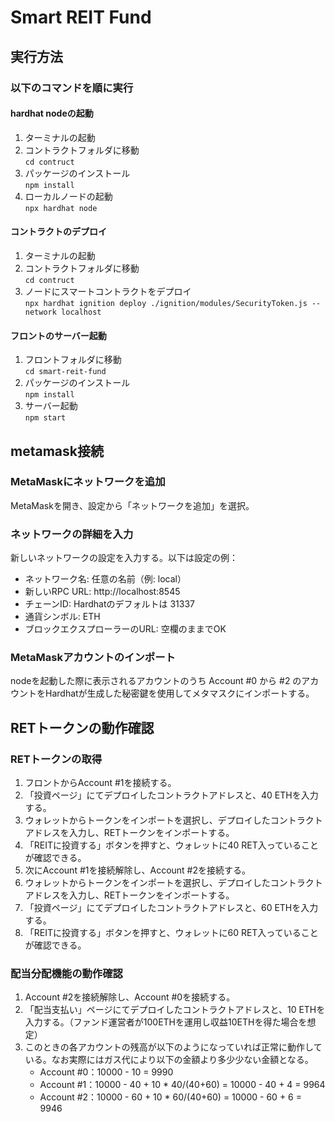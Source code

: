 # Smart REIT Fund

## 実行方法

### 以下のコマンドを順に実行

#### hardhat nodeの起動
1. ターミナルの起動
2. コントラクトフォルダに移動  
`cd contruct`  
3. パッケージのインストール  
`npm install`  
4. ローカルノードの起動  
`npx hardhat node`  

#### コントラクトのデプロイ
1. ターミナルの起動  
2. コントラクトフォルダに移動  
`cd contruct`  
3. ノードにスマートコントラクトをデプロイ  
`npx hardhat ignition deploy ./ignition/modules/SecurityToken.js --network localhost`

#### フロントのサーバー起動
1. フロントフォルダに移動  
`cd smart-reit-fund`  
2. パッケージのインストール  
`npm install`  
3. サーバー起動  
`npm start`  

## metamask接続

### MetaMaskにネットワークを追加

MetaMaskを開き、設定から「ネットワークを追加」を選択。
### ネットワークの詳細を入力

新しいネットワークの設定を入力する。以下は設定の例：  
- ネットワーク名: 任意の名前（例: local）  
- 新しいRPC URL: http://localhost:8545  
- チェーンID: Hardhatのデフォルトは 31337   
- 通貨シンボル: ETH   
- ブロックエクスプローラーのURL: 空欄のままでOK  

### MetaMaskアカウントのインポート

nodeを起動した際に表示されるアカウントのうち Account #0 から #2 のアカウントをHardhatが生成した秘密鍵を使用してメタマスクにインポートする。  

## RETトークンの動作確認
### RETトークンの取得
1. フロントからAccount #1を接続する。
2. 「投資ページ」にてデプロイしたコントラクトアドレスと、40 ETHを入力する。
3. ウォレットからトークンをインポートを選択し、デプロイしたコントラクトアドレスを入力し、RETトークンをインポートする。
4. 「REITに投資する」ボタンを押すと、ウォレットに40 RET入っていることが確認できる。
5. 次にAccount #1を接続解除し、Account #2を接続する。
6. ウォレットからトークンをインポートを選択し、デプロイしたコントラクトアドレスを入力し、RETトークンをインポートする。
7. 「投資ページ」にてデプロイしたコントラクトアドレスと、60 ETHを入力する。
8. 「REITに投資する」ボタンを押すと、ウォレットに60 RET入っていることが確認できる。
### 配当分配機能の動作確認
1. Account #2を接続解除し、Account #0を接続する。
2. 「配当支払い」ページにてデプロイしたコントラクトアドレスと、10 ETHを入力する。（ファンド運営者が100ETHを運用し収益10ETHを得た場合を想定）
3. このときの各アカウントの残高が以下のようになっていれば正常に動作している。なお実際にはガス代により以下の金額より多少少ない金額となる。
	- Account #0：10000 - 10 = 9990
	- Account #1：10000 - 40 + 10 * 40/(40+60) = 10000 - 40 + 4 = 9964 
	- Account #2：10000 - 60 + 10 * 60/(40+60) = 10000 - 60 + 6 = 9946


